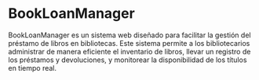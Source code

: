 # BookLoanManager
BookLoanManager es un sistema web diseñado para facilitar la gestión del préstamo de libros en bibliotecas. Este sistema permite a los bibliotecarios administrar de manera eficiente el inventario de libros, llevar un registro de los préstamos y devoluciones, y monitorear la disponibilidad de los títulos en tiempo real.
